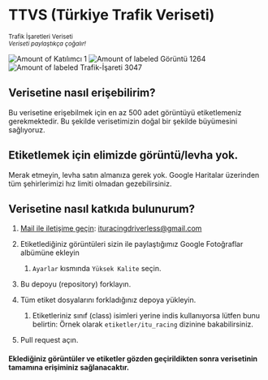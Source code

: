 # TTVS (Türkiye Trafik Veriseti)
<small> Trafik İşaretleri Veriseti </small> <br>
<sub> <i> Veriseti paylaştıkça çoğalır! </i></sub>

![Amount of Katılımcı 1](https://img.shields.io/badge/Katılımcı-1-green.svg)
![Amount of labeled Görüntü 1264](https://img.shields.io/badge/Görüntü-1264-blue.svg)
![Amount of labeled Trafik-İşareti 3047](https://img.shields.io/badge/Trafikİşareti-3047-blue.svg)

## Verisetine nasıl erişebilirim?
Bu verisetine erişebilmek için en az 500 adet görüntüyü etiketlemeniz gerekmektedir. Bu şekilde verisetimizin doğal bir şekilde büyümesini sağlıyoruz.

## Etiketlemek için elimizde görüntü/levha yok.
Merak etmeyin, levha satın almanıza gerek yok. Google Haritalar üzerinden tüm şehirlerimizi hız limiti olmadan gezebilirsiniz.


## Verisetine nasıl katkıda bulunurum?

1. [Mail ile iletişime geçin](mailto:ituracingdriverless@gmail.com): ituracingdriverless@gmail.com
1. Etiketlediğiniz görüntüleri sizin ile paylaştığımız Google Fotoğraflar albümüne ekleyin
    1. `Ayarlar` kısmında `Yüksek Kalite` seçin.
1. Bu depoyu (repository) forklayın.
1. Tüm etiket dosyalarını forkladığınız depoya yükleyin.
    1. Etiketleriniz sınıf (class) isimleri yerine indis kullanıyorsa lütfen bunu belirtin: Örnek olarak `etiketler/itu_racing` dizinine bakabilirsiniz.
    
1. Pull request açın.

<h4>Eklediğiniz görüntüler ve etiketler gözden geçirildikten sonra <b>verisetinin tamamına</b> erişiminiz sağlanacaktır.</h4>


